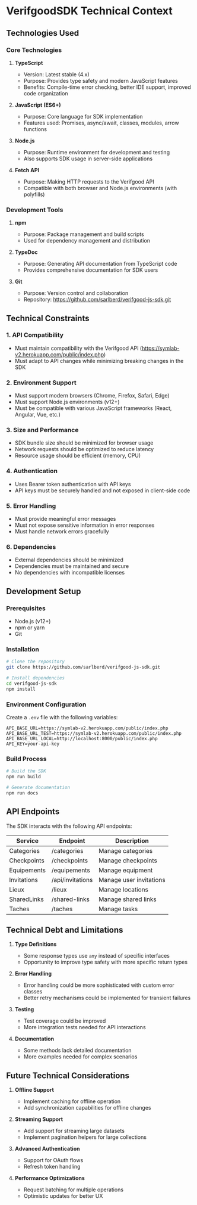 # VerifgoodSDK Technical Context

## Technologies Used

### Core Technologies

1. **TypeScript**
   - Version: Latest stable (4.x)
   - Purpose: Provides type safety and modern JavaScript features
   - Benefits: Compile-time error checking, better IDE support, improved code organization

2. **JavaScript (ES6+)**
   - Purpose: Core language for SDK implementation
   - Features used: Promises, async/await, classes, modules, arrow functions

3. **Node.js**
   - Purpose: Runtime environment for development and testing
   - Also supports SDK usage in server-side applications

4. **Fetch API**
   - Purpose: Making HTTP requests to the Verifgood API
   - Compatible with both browser and Node.js environments (with polyfills)

### Development Tools

1. **npm**
   - Purpose: Package management and build scripts
   - Used for dependency management and distribution

2. **TypeDoc**
   - Purpose: Generating API documentation from TypeScript code
   - Provides comprehensive documentation for SDK users

3. **Git**
   - Purpose: Version control and collaboration
   - Repository: https://github.com/sarlberd/verifgood-js-sdk.git

## Technical Constraints

### 1. API Compatibility

- Must maintain compatibility with the Verifgood API (https://symlab-v2.herokuapp.com/public/index.php)
- Must adapt to API changes while minimizing breaking changes in the SDK

### 2. Environment Support

- Must support modern browsers (Chrome, Firefox, Safari, Edge)
- Must support Node.js environments (v12+)
- Must be compatible with various JavaScript frameworks (React, Angular, Vue, etc.)

### 3. Size and Performance

- SDK bundle size should be minimized for browser usage
- Network requests should be optimized to reduce latency
- Resource usage should be efficient (memory, CPU)

### 4. Authentication

- Uses Bearer token authentication with API keys
- API keys must be securely handled and not exposed in client-side code

### 5. Error Handling

- Must provide meaningful error messages
- Must not expose sensitive information in error responses
- Must handle network errors gracefully

### 6. Dependencies

- External dependencies should be minimized
- Dependencies must be maintained and secure
- No dependencies with incompatible licenses

## Development Setup

### Prerequisites

- Node.js (v12+)
- npm or yarn
- Git

### Installation

```bash
# Clone the repository
git clone https://github.com/sarlberd/verifgood-js-sdk.git

# Install dependencies
cd verifgood-js-sdk
npm install
```

### Environment Configuration

Create a `.env` file with the following variables:

```
API_BASE_URL=https://symlab-v2.herokuapp.com/public/index.php
API_BASE_URL_TEST=https://symlab-v2.herokuapp.com/public/index.php
API_BASE_URL_LOCAL=http://localhost:8000/public/index.php
API_KEY=your-api-key
```

### Build Process

```bash
# Build the SDK
npm run build

# Generate documentation
npm run docs
```

## API Endpoints

The SDK interacts with the following API endpoints:

| Service      | Endpoint                  | Description                           |
|--------------|---------------------------|---------------------------------------|
| Categories   | /categories               | Manage categories                     |
| Checkpoints  | /checkpoints              | Manage checkpoints                    |
| Equipements  | /equipements              | Manage equipment                      |
| Invitations  | /api/invitations          | Manage user invitations               |
| Lieux        | /lieux                    | Manage locations                      |
| SharedLinks  | /shared-links             | Manage shared links                   |
| Taches       | /taches                   | Manage tasks                          |

## Technical Debt and Limitations

1. **Type Definitions**
   - Some response types use `any` instead of specific interfaces
   - Opportunity to improve type safety with more specific return types

2. **Error Handling**
   - Error handling could be more sophisticated with custom error classes
   - Better retry mechanisms could be implemented for transient failures

3. **Testing**
   - Test coverage could be improved
   - More integration tests needed for API interactions

4. **Documentation**
   - Some methods lack detailed documentation
   - More examples needed for complex scenarios

## Future Technical Considerations

1. **Offline Support**
   - Implement caching for offline operation
   - Add synchronization capabilities for offline changes

2. **Streaming Support**
   - Add support for streaming large datasets
   - Implement pagination helpers for large collections

3. **Advanced Authentication**
   - Support for OAuth flows
   - Refresh token handling

4. **Performance Optimizations**
   - Request batching for multiple operations
   - Optimistic updates for better UX

